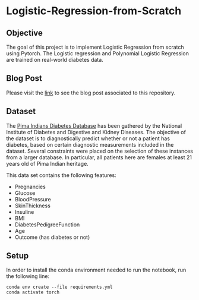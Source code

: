 # Logistic-Regression-from-Scratch

## Objective
The goal of this project is to implement Logistic Regression from scratch using Pytorch.
The Logistic regression and Polynomial Logistic Regression are trained on real-world diabetes data.

## Blog Post
Please visit the [link](https://consciousml.github.io/blog/logistic-regression/polynomial-regression/diabetes/pytorch/from-scratch/2020/09/17/Logistic-Regression.html) to see the blog post associated to this repository.

## Dataset
The [Pima Indians Diabetes Database](https://www.kaggle.com/uciml/pima-indians-diabetes-database) has been gathered by the National Institute of Diabetes and Digestive and Kidney Diseases. The objective of the dataset is to diagnostically predict whether or not a patient has diabetes, based on certain diagnostic measurements included in the dataset. Several constraints were placed on the selection of these instances from a larger database. In particular, all patients here are females at least 21 years old of Pima Indian heritage.

This data set contains the following features:
- Pregnancies
- Glucose
- BloodPressure
- SkinThickness
- Insuline
- BMI
- DiabetesPedigreeFunction
- Age
- Outcome (has diabetes or not)

## Setup
In order to install the conda environment needed to run the notebook, run the following line:
```console
conda env create --file requirements.yml
conda activate torch
```

